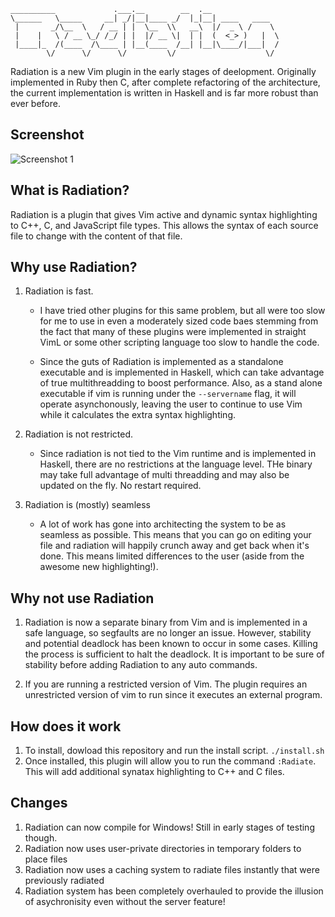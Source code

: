    __________             .___.__        __  .__               
    \______   \_____     __| _/|__|____ _/  |_|__| ____   ____  
     |       _/\__  \   / __ | |  \__  \\   __\  |/  _ \ /    \ 
     |    |   \ / __ \_/ /_/ | |  |/ __ \|  | |  (  <_> )   |  \
     |____|_  /(____  /\____ | |__(____  /__| |__|\____/|___|  /
            \/      \/      \/         \/                    \/ 
                                                                                                            
                                            
Radiation is a new Vim plugin in the  early stages of deelopment.
Originally implemented in Ruby then C, after complete refactoring of the
architecture, the current implementation is written in Haskell and is far more
robust than ever before.

## Screenshot
![Screenshot 1](https://raw.github.com/jrahm/Radiation/master/snapshot.jpg)

## What is Radiation?

Radiation is a plugin that gives Vim active and dynamic syntax highlighting to
C++, C, and JavaScript file types. This allows the syntax of each source file
to change with the content of that file.

## Why use Radiation?

1. Radiation is fast.
    * I have tried other plugins for this same problem, but all were too slow for me to
    use in even a moderately sized code baes stemming from the fact that many of these
    plugins were implemented in straight VimL or some other scripting language too slow
    to handle the code.

    * Since the guts of Radiation is implemented as a standalone executable and
    is implemented in Haskell, which can take advantage of true multithreadding
    to boost performance. Also, as a stand alone executable if vim is running under
    the `--servername` flag, it will operate asynchonously, leaving the user to
    continue to use Vim while it calculates the extra syntax highlighting.

2. Radiation is not restricted.
    * Since radiation is not tied to the Vim runtime and is implemented in Haskell,
    there are no restrictions at the language level. THe binary may take full advantage
    of multi threadding and may also be updated on the fly. No restart required.

3. Radiation is (mostly) seamless
    * A lot of work has gone into architecting the system to be as seamless as
      possible. This means that you can go on editing your file and radiation
      will happily crunch away and get back when it's done. This means limited
      differences to the user (aside from the awesome new highlighting!).

## Why not use Radiation
    
1. Radiation is now a separate binary from Vim and is implemented in a safe
language, so segfaults are no longer an issue. However, stability and potential
deadlock has been known to occur in some cases. Killing the process is sufficient
to halt the deadlock. It is important to be sure of stability before adding
Radiation to any auto commands.

3. If you are running a restricted version of Vim. The plugin requires an unrestricted
version of vim to run since it executes an external program.

## How does it work

1. To install, dowload this repository and run the install script. `./install.sh`
2. Once installed, this plugin will allow you to run the command `:Radiate`. This
will add additional synatax highlighting to C++ and C files.

## Changes

1. Radiation can now compile for Windows! Still in early stages of testing though.
2. Radiation now uses user-private directories in temporary folders to place files
3. Radiation now uses a caching system to radiate files instantly that were previously radiated
4. Radiation system has been completely overhauled to provide the illusion of asychronisity even
   without the server feature!
